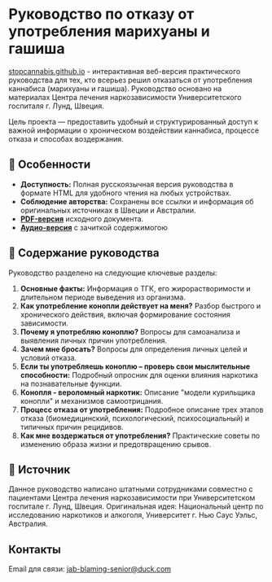 # Руководство по отказу от употребления марихуаны и гашиша

[stopcannabis.github.io](https://stopcannabis.github.io) - интерактивная веб-версия практического руководства для тех, кто всерьез решил отказаться от употребления каннабиса (марихуаны и гашиша). Руководство основано на материалах Центра лечения наркозависимости Университетского госпиталя г. Лунд, Швеция.

Цель проекта — предоставить удобный и структурированный доступ к важной информации о хроническом воздействии каннабиса, процессе отказа и способах воздержания.

## 🚀 Особенности

* **Доступность:** Полная русскоязычная версия руководства в формате HTML для удобного чтения на любых устройствах.
* **Соблюдение авторства:** Сохранены все ссылки и информация об оригинальных источниках в Швеции и Австралии.
* [**PDF-версия**](https://stopcannabis.github.io/marijuana_guide_rus.pdf) исходного документа.
* [**Аудио-версия**](https://youtu.be/ue2jHFgH9W4?t=204) с зачиткой содержимогою

## 📖 Содержание руководства

Руководство разделено на следующие ключевые разделы:

1.  **Основные факты:** Информация о ТГК, его жирорастворимости и длительном периоде выведения из организма.
2.  **Как употребление конопли действует на меня?** Разбор быстрого и хронического действия, включая формирование состояния зависимости.
3.  **Почему я употребляю коноплю?** Вопросы для самоанализа и выявления личных причин употребления.
4.  **Зачем мне бросать?** Вопросы для определения личных целей и условий отказа.
5.  **Если ты употребляешь коноплю – проверь свои мыслительные способности:** Подробный опросник для оценки влияния наркотика на познавательные функции.
6.  **Конопля - вероломный наркотик:** Описание "модели курильщика конопли" и механизмов самоотрицания.
7.  **Процесс отказа от употребления:** Подробное описание трех этапов отказа (биомедицинский, психологический, психосоциальный) и типичных причин рецидивов.
8.  **Как мне воздержаться от употребления?** Практические советы по изменению образа жизни и предотвращению срывов.

## 🔗 Источник

Данное руководство написано штатными сотрудниками совместно с пациентами Центра лечения наркозависимости при Университетском госпитале г. Лунд, Швеция.
Оригинальная идея: Национальный центр по исследованию наркотиков и алкоголя, Университет г. Нью Саус Уэльс, Австралия.

## Контакты

Email для связи: [jab-blaming-senior@duck.com](mailto:jab-blaming-senior@duck.com)
